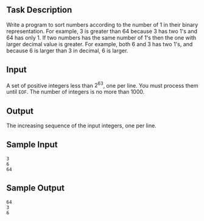 ## Task Description ##

Write a program to sort numbers according to the number of 1 in their binary representation. For example, 3 is greater than 64 because 3 has two 1's and 64 has only 1. If two numbers has the same number of 1's then the one with larger decimal value is greater. For example, both 6 and 3 has two 1's, and because 6 is larger than 3 in decimal, 6 is larger.

## Input ##

A set of positive integers less than $2^{63}$, one per line. You must process them until `EOF`. The number of integers is no more than 1000.

## Output ##

The increasing sequence of the input integers, one per line.

## Sample Input ##
```
3
6
64
```

## Sample Output ##
```
64
3
6
```